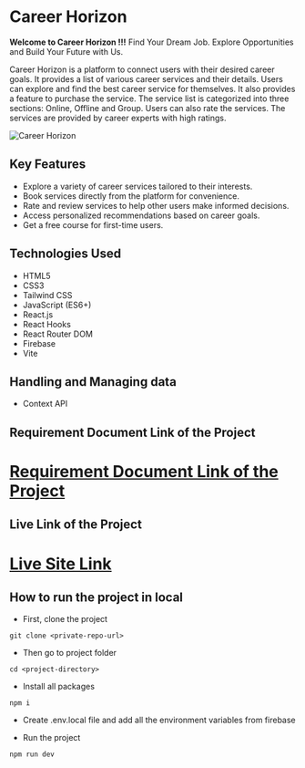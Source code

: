 # Career Horizon

**Welcome to Career Horizon !!!**
Find Your Dream Job. Explore Opportunities and Build Your Future with Us.

Career Horizon is a platform to connect users with their desired career goals. It provides a list of various career services and their details. Users can explore and find the best career service for themselves. It also provides a feature to purchase the service. The service list is categorized into three sections: Online, Offline and Group. Users can also rate the services. The services are provided by career experts with high ratings.

![Career Horizon](https://i.ibb.co.com/tmbyjXp/career-horizon-front.png)

## Key Features

- Explore a variety of career services tailored to their interests.
- Book services directly from the platform for convenience.
- Rate and review services to help other users make informed decisions.
- Access personalized recommendations based on career goals.
- Get a free course for first-time users.

## Technologies Used

- HTML5
- CSS3
- Tailwind CSS
- JavaScript (ES6+)
- React.js
- React Hooks
- React Router DOM
- Firebase
- Vite

##  Handling and Managing data

- Context API

## Requirement Document Link of the Project

# [Requirement Document Link of the Project](https://docs.google.com/document/d/134vEX51WIPJ_sQWhBSaqkzirJ2nxiRHjRVQvtgR4E60/edit?usp=sharing)

## Live Link of the Project

# [Live Site Link](https://assignment-9-career-horizon.web.app/)

## How to run the project in local

- First, clone the project
```
git clone <private-repo-url>
```
- Then go to project folder
```
cd <project-directory>
```

- Install all packages
```
npm i
```

- Create .env.local file and add all the environment variables from firebase

- Run the project
```
npm run dev
```